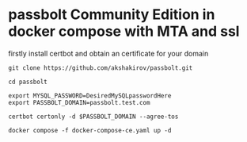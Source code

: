 # passbolt Community Edition in docker compose with MTA and ssl

firstly install certbot and obtain an certificate for your domain

```
git clone https://github.com/akshakirov/passbolt.git

cd passbolt

export MYSQL_PASSWORD=DesiredMySQLpasswordHere
export PASSBOLT_DOMAIN=passbolt.test.com

certbot certonly -d $PASSBOLT_DOMAIN --agree-tos

docker compose -f docker-compose-ce.yaml up -d
```
